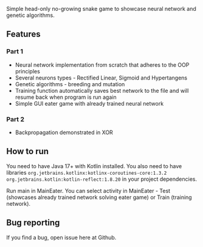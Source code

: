 Simple head-only no-growing snake game to showcase neural network and genetic algorithms.

## Features

### Part 1

- Neural network implementation from scratch that adheres to the OOP principles
- Several neurons types - Rectified Linear, Sigmoid and Hypertangens
- Genetic algorithms - breeding and mutation
- Training function automatically saves best network to the file and will resume back when program is run again
- Simple GUI eater game with already trained neural network

### Part 2

- Backpropagation demonstrated in XOR

## How to run

You need to have Java 17+ with Kotlin installed.
You also need to have libraries
`org.jetbrains.kotlinx:kotlinx-coroutines-core:1.3.2`
`org.jetbrains.kotlin:kotlin-reflect:1.8.20`
in your project dependencies.

Run main in MainEater. You can select activity in MainEater -
Test (showcases already trained network solving eater game) or Train (training network).

## Bug reporting

If you find a bug, open issue here at Github.